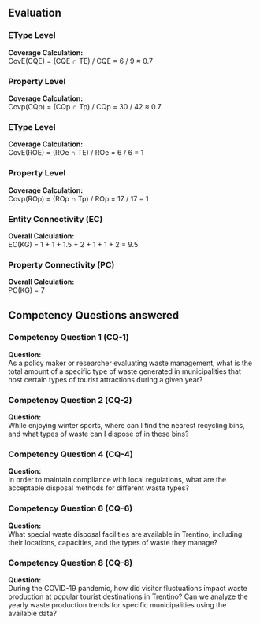 ## Evaluation

### EType Level  
**Coverage Calculation:**  
CovE(CQE) = (CQE ∩ TE) / CQE = 6 / 9 ≈ 0.7

### Property Level  
**Coverage Calculation:**  
Covp(CQp) = (CQp ∩ Tp) / CQp = 30 / 42 ≈ 0.7

### EType Level  
**Coverage Calculation:**  
CovE(ROE) = (ROe ∩ TE) / ROe = 6 / 6 = 1

### Property Level  
**Coverage Calculation:**  
Covp(ROp) = (ROp ∩ Tp) / ROp = 17 / 17 = 1

### Entity Connectivity (EC)  
**Overall Calculation:**  
EC(KG) = 1 + 1 + 1.5 + 2 + 1 + 1 + 2 = 9.5

### Property Connectivity (PC)  
**Overall Calculation:**  
PC(KG) = 7


## Competency Questions answered

### Competency Question 1 (CQ-1)  
**Question:**  
As a policy maker or researcher evaluating waste management, what is the total amount of a specific type of waste generated in municipalities that host certain types of tourist attractions during a given year?  

### Competency Question 2 (CQ-2)  
**Question:**  
While enjoying winter sports, where can I find the nearest recycling bins, and what types of waste can I dispose of in these bins?  

### Competency Question 4 (CQ-4)  
**Question:**  
In order to maintain compliance with local regulations, what are the acceptable disposal methods for different waste types?  

### Competency Question 6 (CQ-6)  
**Question:**  
What special waste disposal facilities are available in Trentino, including their locations, capacities, and the types of waste they manage?  

### Competency Question 8 (CQ-8)  
**Question:**  
During the COVID-19 pandemic, how did visitor fluctuations impact waste production at popular tourist destinations in Trentino? Can we analyze the yearly waste production trends for specific municipalities using the available data?  


